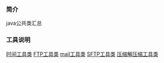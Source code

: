 ### 简介
java公共类汇总

### 工具说明
[时间工具类][1]
[FTP工具类][2]
[mail工具类][3]
[SFTP工具类][4]
[压缩解压缩工具类][5]

[1]:./src/main/java/cn/com/zhangdi/date/DateTools.java
[2]:./src/main/java/cn/com/zhangdi/ftp/FTPTools.java
[3]:./src/main/java/cn/com/zhangdi/mail/MailUtils.java
[4]:./src/main/java/cn/com/zhangdi/sftp/SFTPTool.java
[5]:./src/main/java/cn/com/zhangdi/zip4j/ZipUtil.java